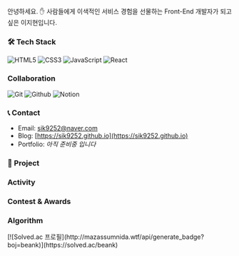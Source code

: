<div>
  안녕하세요. ✋  
  사람들에게 이색적인 서비스 경험을 선물하는 Front-End 개발자가 되고 싶은 이지현입니다.
</div>

<h3>🛠 Tech Stack</h3>

![HTML5](https://img.shields.io/badge/-HTML5-E34F26?style=flat-square&logo=HTML5&logoColor=white)
![CSS3](https://img.shields.io/badge/-CSS3-1572B6?style=flat-square&logo=CSS3&logoColor=white)
![JavaScript](https://img.shields.io/badge/-JavaScript-F7DF1E?style=flat-square&logo=JavaScript&logoColor=white)
![React](https://img.shields.io/badge/-React-61DAFB?style=flat-square&logo=React&logoColor=white)

<!-- ![TypeScript](https://img.shields.io/badge/-TypeScript-3178C6?style=flat-square&logo=TypeScript&logoColor=white)
![Svelte](https://img.shields.io/badge/-Svelte-FF3E00?style=flat-square&logo=Svelte&logoColor=white) -->

<h3>Collaboration</h3>

![Git](https://img.shields.io/badge/-Git-F05032?style=flat-square&logo=Git&logoColor=white)
![Github](https://img.shields.io/badge/-Github-181717?style=flat-square&logo=Github&logoColor=white)
![Notion](https://img.shields.io/badge/-Notion-000000?style=flat-square&logo=Notion&logoColor=white)

<h3>📞 Contact</h3>

- Email: sik9252@naver.com
- Blog: [https://sik9252.github.io](https://sik9252.github.io)
- Portfolio: *아직 준비중 입니다*


<h3>📌 Project</h3>


<h3>Activity</h3>


<h3>Contest & Awards</h3>


<h3>Algorithm</h3>

<span>
[![Solved.ac
프로필](http://mazassumnida.wtf/api/generate_badge?boj=beank)](https://solved.ac/beank)
</span>
